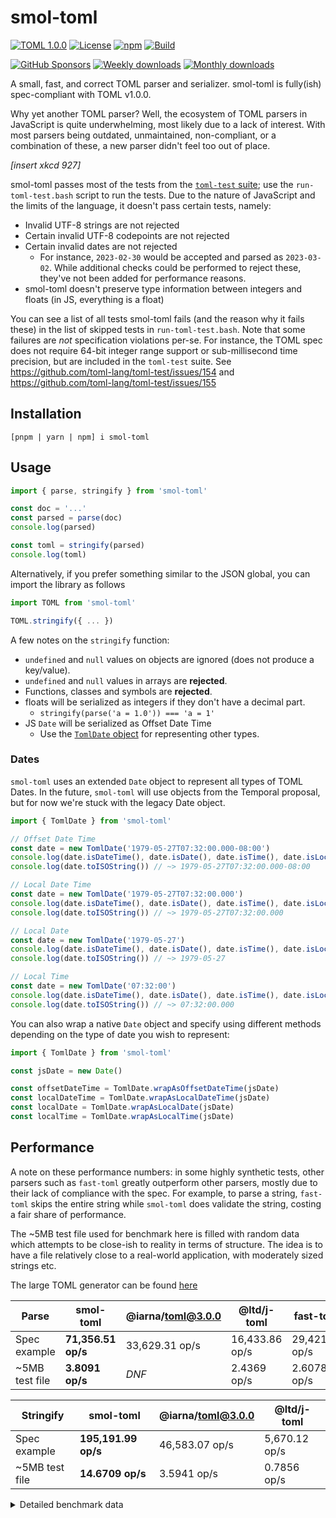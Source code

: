 # smol-toml

[![TOML 1.0.0](https://img.shields.io/badge/TOML-1.0.0-9c4221?style=flat-square)](https://toml.io/en/v1.0.0)
[![License](https://img.shields.io/github/license/squirrelchat/smol-toml.svg?style=flat-square)](https://github.com/squirrelchat/smol-toml/blob/mistress/LICENSE)
[![npm](https://img.shields.io/npm/v/smol-toml?style=flat-square)](https://npm.im/smol-toml)
[![Build](https://img.shields.io/github/actions/workflow/status/squirrelchat/smol-toml/build.yml?style=flat-square&logo=github)](https://github.com/squirrelchat/smol-toml/actions/workflows/build.yml)

[![GitHub Sponsors](https://img.shields.io/badge/GitHub%20Sponsors-support%20me-EA4AAA?style=flat-square)](https://github.com/sponsors/cyyynthia)
[![Weekly downloads](https://img.shields.io/npm/dw/smol-toml?style=flat-square)](https://npm.im/smol-toml)
[![Monthly downloads](https://img.shields.io/npm/dm/smol-toml?style=flat-square)](https://npm.im/smol-toml)

A small, fast, and correct TOML parser and serializer. smol-toml is fully(ish) spec-compliant with TOML v1.0.0.

Why yet another TOML parser? Well, the ecosystem of TOML parsers in JavaScript is quite underwhelming, most likely due
to a lack of interest. With most parsers being outdated, unmaintained, non-compliant, or a combination of these, a new
parser didn't feel too out of place.

*[insert xkcd 927]*

smol-toml passes most of the tests from the [`toml-test` suite](https://github.com/toml-lang/toml-test); use the
`run-toml-test.bash` script to run the tests. Due to the nature of JavaScript and the limits of the language,
it doesn't pass certain tests, namely:

- Invalid UTF-8 strings are not rejected
- Certain invalid UTF-8 codepoints are not rejected
- Certain invalid dates are not rejected
  - For instance, `2023-02-30` would be accepted and parsed as `2023-03-02`. While additional checks could be performed
 to reject these, they've not been added for performance reasons.
- smol-toml doesn't preserve type information between integers and floats (in JS, everything is a float)

You can see a list of all tests smol-toml fails (and the reason why it fails these) in the list of skipped tests in
`run-toml-test.bash`. Note that some failures are *not* specification violations per-se. For instance, the TOML spec
does not require 64-bit integer range support or sub-millisecond time precision, but are included in the `toml-test`
suite. See <https://github.com/toml-lang/toml-test/issues/154> and <https://github.com/toml-lang/toml-test/issues/155>

## Installation

```
[pnpm | yarn | npm] i smol-toml
```

## Usage

```js
import { parse, stringify } from 'smol-toml'

const doc = '...'
const parsed = parse(doc)
console.log(parsed)

const toml = stringify(parsed)
console.log(toml)
```

Alternatively, if you prefer something similar to the JSON global, you can import the library as follows

```js
import TOML from 'smol-toml'

TOML.stringify({ ... })
```

A few notes on the `stringify` function:

- `undefined` and `null` values on objects are ignored (does not produce a key/value).
- `undefined` and `null` values in arrays are **rejected**.
- Functions, classes and symbols are **rejected**.
- floats will be serialized as integers if they don't have a decimal part.
  - `stringify(parse('a = 1.0')) === 'a = 1'`
- JS `Date` will be serialized as Offset Date Time
  - Use the [`TomlDate` object](#dates) for representing other types.

### Dates

`smol-toml` uses an extended `Date` object to represent all types of TOML Dates. In the future, `smol-toml` will use
objects from the Temporal proposal, but for now we're stuck with the legacy Date object.

```js
import { TomlDate } from 'smol-toml'

// Offset Date Time
const date = new TomlDate('1979-05-27T07:32:00.000-08:00')
console.log(date.isDateTime(), date.isDate(), date.isTime(), date.isLocal()) // ~> true, false, false, false
console.log(date.toISOString()) // ~> 1979-05-27T07:32:00.000-08:00

// Local Date Time
const date = new TomlDate('1979-05-27T07:32:00.000')
console.log(date.isDateTime(), date.isDate(), date.isTime(), date.isLocal()) // ~> true, false, false, true
console.log(date.toISOString()) // ~> 1979-05-27T07:32:00.000

// Local Date
const date = new TomlDate('1979-05-27')
console.log(date.isDateTime(), date.isDate(), date.isTime(), date.isLocal()) // ~> false, true, false, true
console.log(date.toISOString()) // ~> 1979-05-27

// Local Time
const date = new TomlDate('07:32:00')
console.log(date.isDateTime(), date.isDate(), date.isTime(), date.isLocal()) // ~> false, false, true, true
console.log(date.toISOString()) // ~> 07:32:00.000
```

You can also wrap a native `Date` object and specify using different methods depending on the type of date you wish
to represent:

```js
import { TomlDate } from 'smol-toml'

const jsDate = new Date()

const offsetDateTime = TomlDate.wrapAsOffsetDateTime(jsDate)
const localDateTime = TomlDate.wrapAsLocalDateTime(jsDate)
const localDate = TomlDate.wrapAsLocalDate(jsDate)
const localTime = TomlDate.wrapAsLocalTime(jsDate)
```

## Performance

A note on these performance numbers: in some highly synthetic tests, other parsers such as `fast-toml` greatly
outperform other parsers, mostly due to their lack of compliance with the spec. For example, to parse a string,
`fast-toml` skips the entire string while `smol-toml` does validate the string, costing a fair share of performance.

The ~5MB test file used for benchmark here is filled with random data which attempts to be close-ish to reality in
terms of structure. The idea is to have a file relatively close to a real-world application, with moderately sized
strings etc.

The large TOML generator can be found [here](https://gist.github.com/cyyynthia/e77c744cb6494dabe37d0182506526b9)

| **Parse**      | smol-toml           | @iarna/toml@3.0.0 | @ltd/j-toml     | fast-toml       |
|----------------|---------------------|-------------------|-----------------|-----------------|
| Spec example   | **71,356.51 op/s**  | 33,629.31 op/s    | 16,433.86 op/s  | 29,421.60 op/s  |
| ~5MB test file | **3.8091 op/s**     | *DNF*             | 2.4369 op/s     | 2.6078 op/s     |

| **Stringify**  | smol-toml            | @iarna/toml@3.0.0 | @ltd/j-toml    |
|----------------|----------------------|-------------------|----------------|
| Spec example   | **195,191.99 op/s**  | 46,583.07 op/s    | 5,670.12 op/s  |
| ~5MB test file | **14.6709 op/s**     | 3.5941 op/s       | 0.7856 op/s    |

<details>
<summary>Detailed benchmark data</summary>

Tests ran using Vitest v0.31.0 on commit f58cb6152e667e9cea09f31c93d90652e3b82bf5

CPU: Intel Core i7 7700K (4.2GHz)

```
 RUN  v0.31.0

 ✓ bench/parseSpecExample.bench.ts (4) 2462ms
     name                hz     min     max    mean     p75     p99    p995    p999     rme  samples
   · smol-toml    71,356.51  0.0132  0.2633  0.0140  0.0137  0.0219  0.0266  0.1135  ±0.37%    35679   fastest
   · @iarna/toml  33,629.31  0.0272  0.2629  0.0297  0.0287  0.0571  0.0650  0.1593  ±0.45%    16815
   · @ltd/j-toml  16,433.86  0.0523  1.3088  0.0608  0.0550  0.1140  0.1525  0.7348  ±1.47%     8217   slowest
   · fast-toml    29,421.60  0.0305  0.2995  0.0340  0.0312  0.0618  0.0640  0.1553  ±0.47%    14711
 ✓ bench/parseLargeMixed.bench.ts (3) 16062ms
     name             hz     min     max    mean     p75     p99    p995    p999     rme  samples
   · smol-toml    3.8091  239.60  287.30  262.53  274.17  287.30  287.30  287.30  ±3.66%       10   fastest
   · @ltd/j-toml  2.4369  376.73  493.49  410.35  442.58  493.49  493.49  493.49  ±7.08%       10   slowest
   · fast-toml    2.6078  373.88  412.79  383.47  388.62  412.79  412.79  412.79  ±2.72%       10
 ✓ bench/stringifySpecExample.bench.ts (3) 1886ms
     name                 hz     min     max    mean     p75     p99    p995    p999     rme  samples
   · smol-toml    195,191.99  0.0047  0.2704  0.0051  0.0050  0.0099  0.0110  0.0152  ±0.41%    97596   fastest
   · @iarna/toml   46,583.07  0.0197  0.2808  0.0215  0.0208  0.0448  0.0470  0.1704  ±0.47%    23292
   · @ltd/j-toml    5,670.12  0.1613  0.5768  0.1764  0.1726  0.3036  0.3129  0.4324  ±0.56%     2836   slowest
 ✓ bench/stringifyLargeMixed.bench.ts (3) 24057ms
     name              hz       min       max      mean       p75       p99      p995      p999     rme  samples
   · smol-toml    14.6709   65.1071   79.2199   68.1623   67.1088   79.2199   79.2199   79.2199  ±5.25%       10   fastest
   · @iarna/toml   3.5941    266.48    295.24    278.24    290.10    295.24    295.24    295.24  ±2.83%       10
   · @ltd/j-toml   0.7856  1,254.33  1,322.05  1,272.87  1,286.82  1,322.05  1,322.05  1,322.05  ±1.37%       10   slowest


 BENCH  Summary

  smol-toml - bench/parseLargeMixed.bench.ts >
    1.46x faster than fast-toml
    1.56x faster than @ltd/j-toml

  smol-toml - bench/parseSpecExample.bench.ts >
    2.12x faster than @iarna/toml
    2.43x faster than fast-toml
    4.34x faster than @ltd/j-toml

  smol-toml - bench/stringifyLargeMixed.bench.ts >
    4.00x faster than @iarna/toml
    18.33x faster than @ltd/j-toml

  smol-toml - bench/stringifySpecExample.bench.ts >
    4.19x faster than @iarna/toml
    34.42x faster than @ltd/j-toml
```

---
Additional notes:

I initially tried to benchmark `toml-nodejs`, but the 0.3.0 package is broken.
I initially reported this to the library author, but the author decided to

- a) advise to use a custom loader (via *experimental* flag) to circumvent the invalid imports.
  - Said flag, `--experimental-specifier-resolution`, has been removed in Node v20.
- b) [delete the issue](https://github.com/huan231/toml-nodejs/issues/12) when pointed out links to the NodeJS
documentation about the flag removal and standard resolution algorithm.

For the reference anyway, `toml-nodejs` (with proper imports) is ~8x slower on both parse benchmark with:

- spec example: 7,543.47 op/s
- 5mb mixed: 0.7006 op/s

</details>
